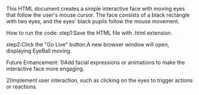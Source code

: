 This HTML document creates a simple interactive face with moving eyes that follow the user's mouse cursor. The face consists of a black rectangle with two eyes, and the eyes' black pupils follow the mouse movement.

How to run the code:
step1:Save the HTML file with .html extension.

step2:Click the "Go Live" button.A new browser window will open, displaying EyeBall moving.

Future Enhancement:
1)Add facial expressions or animations to make the interactive face more engaging.

2)Implement user interaction, such as clicking on the eyes to trigger actions or reactions.


